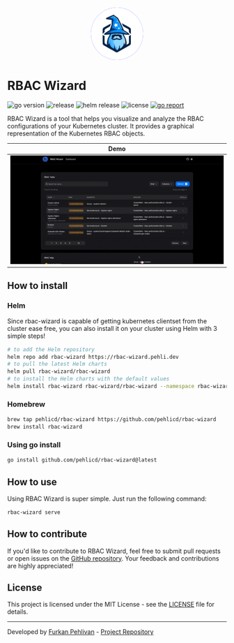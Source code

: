 <div align="center" style="padding-top: 20px">
    <img src="/ui/public/rbac-wizard-logo-embedded.svg?raw=true" width="120" style="background-color: blue; border-radius: 50%;">
</div>

# RBAC Wizard

![go version](https://img.shields.io/github/go-mod/go-version/pehlicd/rbac-wizard)
![release](https://img.shields.io/github/v/release/pehlicd/rbac-wizard?filter=v*)
![helm release](https://img.shields.io/github/v/release/pehlicd/rbac-wizard?filter=rbac-wizard*&logo=helm)
![license](https://img.shields.io/github/license/pehlicd/rbac-wizard)
[![go report](https://goreportcard.com/badge/github.com/pehlicd/rbac-wizard)](https://goreportcard.com/report/github.com/pehlicd/rbac-wizard)

RBAC Wizard is a tool that helps you visualize and analyze the RBAC configurations of your Kubernetes cluster. It provides a graphical representation of the Kubernetes RBAC objects.

<div align="center">


| Demo                                       |
|--------------------------------------------|
| <img src="/assets/rbac-wizard-demo.gif" /> |

</div>

## How to install

### Helm

Since rbac-wizard is capable of getting kubernetes clientset from the cluster ease free, you can also install it on your cluster using Helm with 3 simple steps!

```bash
# to add the Helm repository
helm repo add rbac-wizard https://rbac-wizard.pehli.dev
# to pull the latest Helm charts
helm pull rbac-wizard/rbac-wizard
# to install the Helm charts with the default values
helm install rbac-wizard rbac-wizard/rbac-wizard --namespace rbac-wizard --create-namespace
```

### Homebrew

```bash
brew tap pehlicd/rbac-wizard https://github.com/pehlicd/rbac-wizard
brew install rbac-wizard
```

### Using go install

```bash
go install github.com/pehlicd/rbac-wizard@latest
```

## How to use

Using RBAC Wizard is super simple. Just run the following command:

```bash
rbac-wizard serve
```

## How to contribute

If you'd like to contribute to RBAC Wizard, feel free to submit pull requests or open issues on the [GitHub repository](https://github.com/pehlicd/rbac-wizard). Your feedback and contributions are highly appreciated!

## License

This project is licensed under the MIT License - see the [LICENSE](LICENSE) file for details.

---

Developed by [Furkan Pehlivan](https://github.com/pehlicd) - [Project Repository](https://github.com/pehlicd/rbac-wizard)